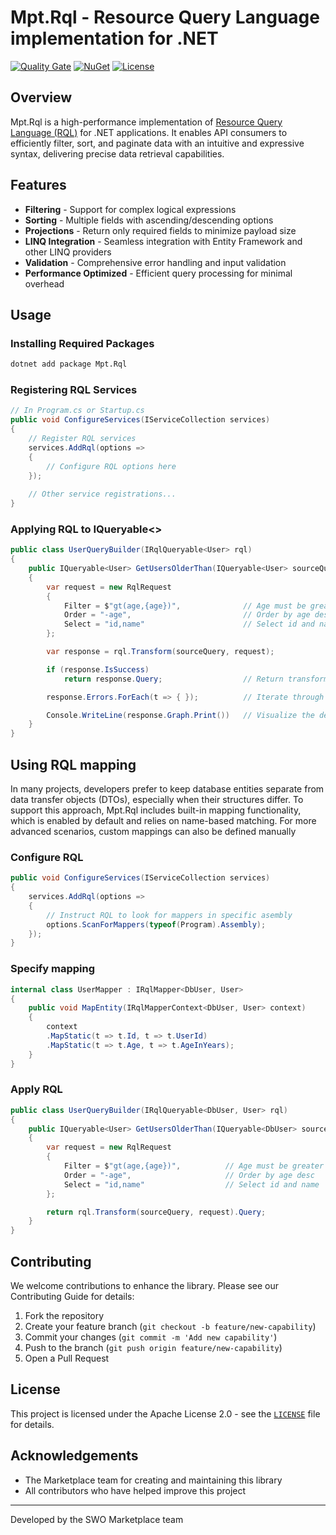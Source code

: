 # Mpt.Rql - Resource Query Language implementation for .NET

[![Quality Gate](https://sonarcloud.io/api/project_badges/measure?project=softwareone-platform_mpt-rql-net&metric=alert_status)](https://github.com/softwareone/mpt-rql-net/actions)
[![NuGet](https://img.shields.io/nuget/v/Mpt.Rql)](https://www.nuget.org/packages/Mpt.Rql)
[![License](https://img.shields.io/github/license/softwareone-platform/mpt-rql-net)](LICENSE)

## Overview

Mpt.Rql is a high-performance implementation of [Resource Query Language (RQL)](https://docs.platform.softwareone.com/developer-resources/rest-api/resource-query-language) for .NET applications. It enables API consumers to efficiently filter, sort, and paginate data with an intuitive and expressive syntax, delivering precise data retrieval capabilities.

## Features

- **Filtering** - Support for complex logical expressions
- **Sorting** - Multiple fields with ascending/descending options
- **Projections** - Return only required fields to minimize payload size
- **LINQ Integration** - Seamless integration with Entity Framework and other LINQ providers
- **Validation** - Comprehensive error handling and input validation
- **Performance Optimized** - Efficient query processing for minimal overhead

## Usage

### Installing Required Packages

```bash
dotnet add package Mpt.Rql
```

### Registering RQL Services

```csharp
// In Program.cs or Startup.cs
public void ConfigureServices(IServiceCollection services)
{
    // Register RQL services
    services.AddRql(options =>
    {
        // Configure RQL options here
    });
    
    // Other service registrations...
}
```

### Applying RQL to IQueryable<>
```csharp
public class UserQueryBuilder(IRqlQueryable<User> rql)
{
    public IQueryable<User> GetUsersOlderThan(IQueryable<User> sourceQuery, int age)
    {
        var request = new RqlRequest
        {
            Filter = $"gt(age,{age})",              // Age must be greater than age specified
            Order = "-age",                         // Order by age desc
            Select = "id,name"                      // Select id and name
        };

        var response = rql.Transform(sourceQuery, request);

        if (response.IsSuccess)
            return response.Query;                  // Return transformed query

        response.Errors.ForEach(t => { });          // Iterate through transformation errors (optional)

        Console.WriteLine(response.Graph.Print())   // Visualize the decision graph (optional)
    }
}
```

## Using RQL mapping
In many projects, developers prefer to keep database entities separate from data transfer objects (DTOs), especially when their structures differ. To support this approach, Mpt.Rql includes built-in mapping functionality, which is enabled by default and relies on name-based matching. For more advanced scenarios, custom mappings can also be defined manually 

### Configure RQL
```csharp
public void ConfigureServices(IServiceCollection services)
{
    services.AddRql(options =>
    {
        // Instruct RQL to look for mappers in specific asembly 
        options.ScanForMappers(typeof(Program).Assembly); 
    });
}
```

### Specify mapping
```csharp
internal class UserMapper : IRqlMapper<DbUser, User>
{
    public void MapEntity(IRqlMapperContext<DbUser, User> context)
    {
        context
        .MapStatic(t => t.Id, t => t.UserId)
        .MapStatic(t => t.Age, t => t.AgeInYears);
    }
}
```

### Apply RQL
```csharp
public class UserQueryBuilder(IRqlQueryable<DbUser, User> rql)
{
    public IQueryable<User> GetUsersOlderThan(IQueryable<DbUser> sourceQuery, int age)
    {
        var request = new RqlRequest
        {
            Filter = $"gt(age,{age})",          // Age must be greater than age specified
            Order = "-age",                     // Order by age desc
            Select = "id,name"                  // Select id and name
        };

        return rql.Transform(sourceQuery, request).Query;
    }
}
```

## Contributing

We welcome contributions to enhance the library. Please see our Contributing Guide for details:

1. Fork the repository
2. Create your feature branch (`git checkout -b feature/new-capability`)
3. Commit your changes (`git commit -m 'Add new capability'`)
4. Push to the branch (`git push origin feature/new-capability`)
5. Open a Pull Request

## License

This project is licensed under the Apache License 2.0 - see the [`LICENSE`](LICENSE) file for details.

## Acknowledgements

- The Marketplace team for creating and maintaining this library
- All contributors who have helped improve this project

---

Developed by the SWO Marketplace team